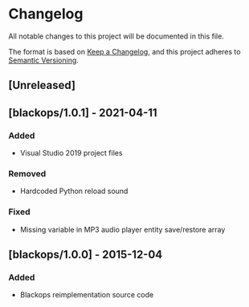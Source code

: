 # Changelog

All notable changes to this project will be documented in this file.

The format is based on [Keep a Changelog](https://keepachangelog.com/en/1.0.0/),
and this project adheres to [Semantic Versioning](https://semver.org/spec/v2.0.0.html).

## [Unreleased]

## [blackops/1.0.1] - 2021-04-11

### Added

- Visual Studio 2019 project files

### Removed

- Hardcoded Python reload sound

### Fixed

- Missing variable in MP3 audio player entity save/restore array

## [blackops/1.0.0] - 2015-12-04

### Added

- Blackops reimplementation source code
